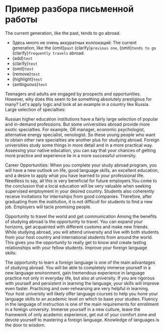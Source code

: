 # Пример разбора письменной работы

The current generation, like the past, tends to go abroad.

* Здесь много не очень аккуратных коллокаций: The current generation, like the {omit}`past` {clarify}`previous one`, {omit}`tends to go` {clarify}`frequently travels` abroad.
* {add}`test`
* {clarify}`test`
* {omit}`test`
* {remove}`test`
* {highlight}`test`
* {ambiguous}`test`

Teenagers and adults are engaged by prospects and opportunities. However, why does this seem to be something absolutely prestigious for many? Let's apply logic and look at an example in a country like Russia. 
Large selection of specialties:

Russian higher education institutions have a fairly large selection of popular and in-demand professions. But some universities abroad provide more exotic specialties. For example, GR manager, economic psychologist, alternative energy specialist, oenologist. So these young people who want to obtain other rare specialties are another plus for studying abroad. Foreign universities study some things in more detail and in a more practical way. Assessing your native education, you can say that your chances of getting more practice and experience lie in a more successful university.

Career Opportunities:
When you complete your study abroad program, you will have a new outlook on life, good language skills, an excellent education, and a desire to apply what you have learned to your professional life. Needless to say, all this is very beneficial for future employers.You come to the conclusion that a local education will be very valuable when seeking supervised employment in your desired country. Students also coherently receive invitations for internships from good companies. Therefore, after graduating from the institution, it is not difficult for students to find a new job. Employers will tacle promising people.

Opportunity to travel the world and get communication 
Among the benefits of studying abroad is the opportunity to travel. You can expand your horizons, get acquainted with different customs and make new friends. While studying abroad, you will attend university and live with both students from your host country and international students from around the world. This gives you the opportunity to really get to know and create lasting relationships with your fellow students.
Improve your foreign language skills:

The opportunity to learn a foreign language is one of the main advantages of studying abroad. You will be able to completely immerse yourself in a new language environment, gain tremendous experience in language practice not only in everyday life, but also at university. If you are rigorous with yourself and persistent in learning the language, your skills will improve even faster. Practicing and over-rehearsing are very helpful in learning. Your host university will likely offer language courses to help you hone your language skills to an academic level on which to base your studies. Fluency in the language of instruction is one of the main requirements for enrollment in a foreign university. Immerse yourself in a new culture, leave the framework of only academic experience, get out of your comfort zone and devote yourself to mastering a foreign language. Knowledge of languages is the door to wisdom.